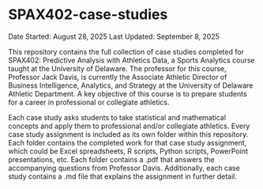 # SPAX402-case-studies
Date Started: August 28, 2025
Last Updated: September 8, 2025

This repository contains the full collection of case studies completed for SPAX402: Predictive Analysis with Athletics Data, a Sports Analytics course taught at the University of Delaware. The professor for this course, Professor Jack Davis, is currently the Associate Athletic Director of Business Intelligence, Analytics, and Strategy at the University of Delaware Athletic Department. A key objective of this course is to prepare students for a career in professional or collegiate athletics.

Each case study asks students to take statistical and mathematical concepts and apply them to professional and/or collegiate athletics. Every case study assignment is included as its own folder within this repository. Each folder contains the completed work for that case study assignment, which could be Excel spreadsheets, R scripts, Python scripts, PowerPoint presentations, etc. Each folder contains a .pdf that answers the accompanying questions from Professor Davis. Additionally, each case study contains a .md file that explains the assignment in further detail.